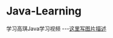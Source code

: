 # Java-Learning
学习高琪Java学习视频
---[这里写图片描述](https://github.com/XinYe95/Java-Learning/raw/master/Img/图片2.png)

